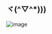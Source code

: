 ## ヾ(^▽^*))) 

![image](https://github.com/Blightpb/Blightpb/assets/159180376/e74fb8ef-cee9-4833-82f8-0ba5dcfd3d10)




